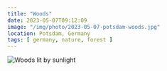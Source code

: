 ```yaml
---
title: "Woods"
date: 2023-05-07T09:12:09
image: "/img/photo/2023-05-07-potsdam-woods.jpg"
location: Potsdam, Germany
tags: [ germany, nature, forest ]
---
```


![Woods lit by sunlight](/img/photo/2023-05-07-potsdam-woods.jpg)

